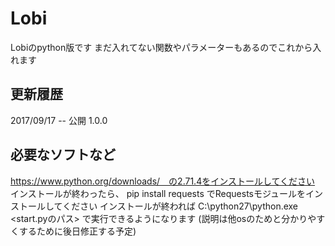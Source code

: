 # Lobi
Lobiのpython版です
まだ入れてない関数やパラメーターもあるのでこれから入れます

## 更新履歴

2017/09/17 -- 公開 1.0.0

## 必要なソフトなど

https://www.python.org/downloads/　の2.71.4をインストールしてください
インストールが終わったら、
       pip install requests 
でRequestsモジュールをインストールしてください
インストールが終われば
C:\python27\python.exe <start.pyのパス>
で実行できるようになります
(説明は他osのためと分かりやすくするために後日修正する予定)
